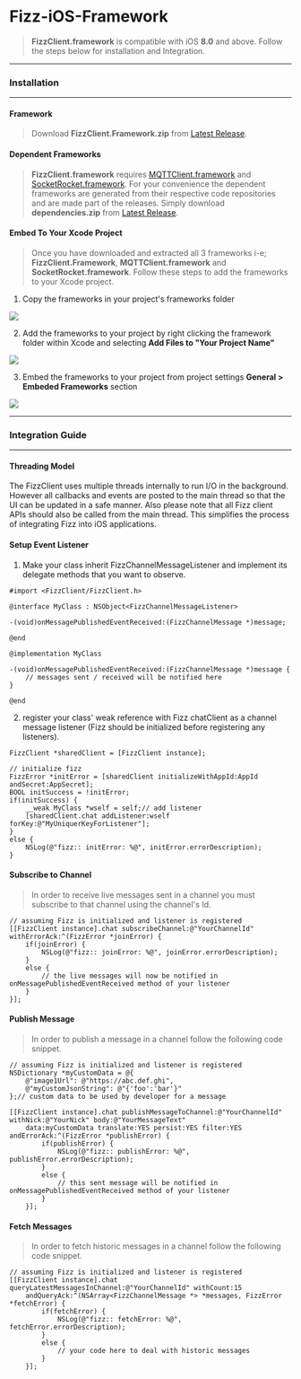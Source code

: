 # Fizz-iOS-Framework
>**FizzClient.framework** is compatible with iOS **8.0** and above. Follow the steps below for installation and Integration.

----------------
### Installation
----------------

#### Framework
>Download **FizzClient.Framework.zip** from [Latest Release](https://github.com/FizzCorp/Fizz-iOS-Framework/releases/tag/v1.0).

#### Dependent Frameworks
>**FizzClient.framework** requires [MQTTClient.framework](https://github.com/novastone-media/MQTT-Client-Framework) and [SocketRocket.framework](https://github.com/facebook/SocketRocket/releases/tag/0.4.2). For your convenience the dependent frameworks are generated from their respective code repositories and are made part of the releases. Simply download **dependencies.zip** from [Latest Release](https://github.com/FizzCorp/Fizz-iOS-Framework/releases/tag/v1.0).


#### Embed To Your Xcode Project
>Once you have downloaded and extracted all 3 frameworks i-e; **FizzClient.Framework**, **MQTTClient.framework** and **SocketRocket.framework**. Follow these steps to add the frameworks to your Xcode project.

1. Copy the frameworks in your project's frameworks folder

![](https://user-images.githubusercontent.com/18396012/65511374-82d49d00-def0-11e9-83cc-121d60d8adf8.png)

2. Add the frameworks to your project by right clicking the framework folder within Xcode and selecting **Add Files to "Your Project Name"**

![](https://user-images.githubusercontent.com/18396012/65511375-836d3380-def0-11e9-9fb4-eb1c3a916b6a.png)

3. Embed the frameworks to your project from project settings **General > Embeded Frameworks** section

![](https://user-images.githubusercontent.com/18396012/65511377-836d3380-def0-11e9-9ae9-31836c3f129b.png)

---------------------
### Integration Guide
---------------------

#### Threading Model
The FizzClient uses multiple threads internally to run I/O in the background. However all callbacks and events are posted to the main thread so that the UI can be updated in a safe manner. Also please note that all Fizz client APIs should also be called from the main thread. This simplifies the process of integrating Fizz into iOS applications.


#### Setup Event Listener
1. Make your class inherit FizzChannelMessageListener and implement its delegate methods that you want to observe.
```objc
#import <FizzClient/FizzClient.h>

@interface MyClass : NSObject<FizzChannelMessageListener>

-(void)onMessagePublishedEventReceived:(FizzChannelMessage *)message;

@end

@implementation MyClass

-(void)onMessagePublishedEventReceived:(FizzChannelMessage *)message {
    // messages sent / received will be notified here
}

@end

```

2. register your class' weak reference with Fizz chatClient as a channel message listener (Fizz should be initialized before registering any listeners).
```objc
FizzClient *sharedClient = [FizzClient instance];

// initialize fizz
FizzError *initError = [sharedClient initializeWithAppId:AppId andSecret:AppSecret];
BOOL initSuccess = !initError;
if(initSuccess) {
    __weak MyClass *wself = self;// add listener
    [sharedClient.chat addListener:wself forKey:@"MyUniquerKeyForListener"];
}
else {
    NSLog(@"fizz:: initError: %@", initError.errorDescription);
}
```

#### Subscribe to Channel
>In order to receive live messages sent in a channel you must subscribe to that channel using the channel's Id.
```objc
// assuming Fizz is initialized and listener is registered
[[FizzClient instance].chat subscribeChannel:@"YourChannelId" withErrorAck:^(FizzError *joinError) {
    if(joinError) {
        NSLog(@"fizz:: joinError: %@", joinError.errorDescription);
    }
    else {
        // the live messages will now be notified in onMessagePublishedEventReceived method of your listener
    }
}];
```

#### Publish Message
>In order to publish a message in a channel follow the following code snippet.
```objc
// assuming Fizz is initialized and listener is registered
NSDictionary *myCustomData = @{
    @"image1Url": @"https://abc.def.ghi",
    @"myCustomJsonString": @"{'foo':'bar'}"
};// custom data to be used by developer for a message

[[FizzClient instance].chat publishMessageToChannel:@"YourChannelId" withNick:@"YourNick" body:@"YourMessageText"
    data:myCustomData translate:YES persist:YES filter:YES andErrorAck:^(FizzError *publishError) {
        if(publishError) {
            NSLog(@"fizz:: publishError: %@", publishError.errorDescription);
        }
        else {
            // this sent message will be notified in onMessagePublishedEventReceived method of your listener
        }
    }];
```

#### Fetch Messages
>In order to fetch historic messages in a channel follow the following code snippet.
```objc
// assuming Fizz is initialized and listener is registered
[[FizzClient instance].chat queryLatestMessagesInChannel:@"YourChannelId" withCount:15
    andQueryAck:^(NSArray<FizzChannelMessage *> *messages, FizzError *fetchError) {
        if(fetchError) {
            NSLog(@"fizz:: fetchError: %@", fetchError.errorDescription);
        }
        else {
            // your code here to deal with historic messages
        }
    }];
```